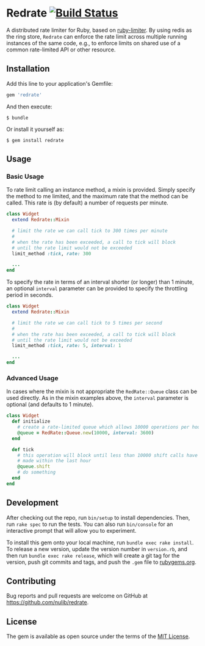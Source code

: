 # Redrate [![Build Status](https://travis-ci.com/nulib/redrate.svg?branch=master)](https://travis-ci.com/nulib/redrate)

A distributed rate limiter for Ruby, based on [ruby-limiter](https://github.com/Shopify/limiter).
By using redis as the ring store, `Redrate` can enforce the rate limit across multiple 
running instances of the same code, e.g., to enforce limits on shared use of a common
rate-limited API or other resource.

## Installation

Add this line to your application's Gemfile:

```ruby
gem 'redrate'
```

And then execute:

    $ bundle

Or install it yourself as:

    $ gem install redrate

## Usage

### Basic Usage

To rate limit calling an instance method, a mixin is provided. Simply specify 
the method to me limited, and the maximum rate that the method can be called. 
This rate is (by default) a number of requests per minute.

``` ruby
class Widget
  extend Redrate::Mixin

  # limit the rate we can call tick to 300 times per minute
  #
  # when the rate has been exceeded, a call to tick will block 
  # until the rate limit would not be exceeded
  limit_method :tick, rate: 300

  ...
end
```

To specify the rate in terms of an interval shorter (or longer) than 1 minute, an 
optional `interval` parameter can be provided to specify the throttling period in seconds.

``` ruby
class Widget
  extend Redrate::Mixin

  # limit the rate we can call tick to 5 times per second
  #
  # when the rate has been exceeded, a call to tick will block 
  # until the rate limit would not be exceeded
  limit_method :tick, rate: 5, interval: 1

  ...
end
```

### Advanced Usage

In cases where the mixin is not appropriate the `RedRate::Queue` class can be used 
directly. As in the mixin examples above, the `interval` parameter is optional (and 
defaults to 1 minute).

``` ruby
class Widget
  def initialize
    # create a rate-limited queue which allows 10000 operations per hour
    @queue = RedRate::Queue.new(10000, interval: 3600)
  end

  def tick
    # this operation will block until less than 10000 shift calls have been 
    # made within the last hour
    @queue.shift
    # do something
  end
end
```

## Development

After checking out the repo, run `bin/setup` to install dependencies. Then, run `rake spec` to run the tests. You can also run `bin/console` for an interactive prompt that will allow you to experiment.

To install this gem onto your local machine, run `bundle exec rake install`. To release a new version, update the version number in `version.rb`, and then run `bundle exec rake release`, which will create a git tag for the version, push git commits and tags, and push the `.gem` file to [rubygems.org](https://rubygems.org).

## Contributing

Bug reports and pull requests are welcome on GitHub at https://github.com/nulib/redrate.

## License

The gem is available as open source under the terms of the [MIT License](https://opensource.org/licenses/MIT).

